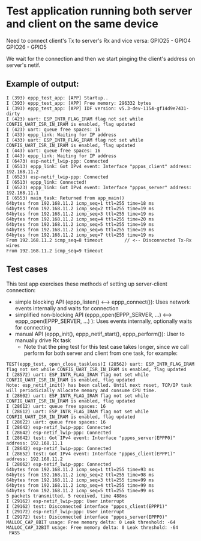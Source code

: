 
# Test application running both server and client on the same device

Need to connect client's Tx to server's Rx and vice versa:
GPIO25 - GPIO4
GPIO26 - GPIO5

We wait for the connection and then we start pinging the client's address on server's netif.

## Example of output:

```
I (393) eppp_test_app: [APP] Startup..
I (393) eppp_test_app: [APP] Free memory: 296332 bytes
I (393) eppp_test_app: [APP] IDF version: v5.3-dev-1154-gf14d9e7431-dirty
I (423) uart: ESP_INTR_FLAG_IRAM flag not set while CONFIG_UART_ISR_IN_IRAM is enabled, flag updated
I (423) uart: queue free spaces: 16
I (433) eppp_link: Waiting for IP address
I (433) uart: ESP_INTR_FLAG_IRAM flag not set while CONFIG_UART_ISR_IN_IRAM is enabled, flag updated
I (443) uart: queue free spaces: 16
I (443) eppp_link: Waiting for IP address
I (6473) esp-netif_lwip-ppp: Connected
I (6513) eppp_link: Got IPv4 event: Interface "pppos_client" address: 192.168.11.2
I (6523) esp-netif_lwip-ppp: Connected
I (6513) eppp_link: Connected!
I (6523) eppp_link: Got IPv4 event: Interface "pppos_server" address: 192.168.11.1
I (6553) main_task: Returned from app_main()
64bytes from 192.168.11.2 icmp_seq=1 ttl=255 time=18 ms
64bytes from 192.168.11.2 icmp_seq=2 ttl=255 time=19 ms
64bytes from 192.168.11.2 icmp_seq=3 ttl=255 time=19 ms
64bytes from 192.168.11.2 icmp_seq=4 ttl=255 time=20 ms
64bytes from 192.168.11.2 icmp_seq=5 ttl=255 time=19 ms
64bytes from 192.168.11.2 icmp_seq=6 ttl=255 time=19 ms
64bytes from 192.168.11.2 icmp_seq=7 ttl=255 time=19 ms
From 192.168.11.2 icmp_seq=8 timeout        // <-- Disconnected Tx-Rx wires
From 192.168.11.2 icmp_seq=9 timeout
```
## Test cases

This test app exercises these methods of setting up server-client connection:
* simple blocking API (eppp_listen() <--> eppp_connect()): Uses network events internally and waits for connection
* simplified non-blocking API (eppp_open(EPPP_SERVER, ...) <--> eppp_open(EPPP_SERVER, ...) ): Uses events internally, optionally waits for connecting
* manual API (eppp_init(), eppp_netif_start(), eppp_perform()): User to manually drive Rx task
    - Note that the ping test for this test case takes longer, since we call perform for both server and client from one task, for example:

```
TEST(eppp_test, open_close_taskless)I (28562) uart: ESP_INTR_FLAG_IRAM flag not set while CONFIG_UART_ISR_IN_IRAM is enabled, flag updated
I (28572) uart: ESP_INTR_FLAG_IRAM flag not set while CONFIG_UART_ISR_IN_IRAM is enabled, flag updated
Note: esp_netif_init() has been called. Until next reset, TCP/IP task will periodicially allocate memory and consume CPU time.
I (28602) uart: ESP_INTR_FLAG_IRAM flag not set while CONFIG_UART_ISR_IN_IRAM is enabled, flag updated
I (28612) uart: queue free spaces: 16
I (28612) uart: ESP_INTR_FLAG_IRAM flag not set while CONFIG_UART_ISR_IN_IRAM is enabled, flag updated
I (28622) uart: queue free spaces: 16
I (28642) esp-netif_lwip-ppp: Connected
I (28642) esp-netif_lwip-ppp: Connected
I (28642) test: Got IPv4 event: Interface "pppos_server(EPPP0)" address: 192.168.11.1
I (28642) esp-netif_lwip-ppp: Connected
I (28652) test: Got IPv4 event: Interface "pppos_client(EPPP1)" address: 192.168.11.2
I (28662) esp-netif_lwip-ppp: Connected
64bytes from 192.168.11.2 icmp_seq=1 ttl=255 time=93 ms
64bytes from 192.168.11.2 icmp_seq=2 ttl=255 time=98 ms
64bytes from 192.168.11.2 icmp_seq=3 ttl=255 time=99 ms
64bytes from 192.168.11.2 icmp_seq=4 ttl=255 time=99 ms
64bytes from 192.168.11.2 icmp_seq=5 ttl=255 time=99 ms
5 packets transmitted, 5 received, time 488ms
I (29162) esp-netif_lwip-ppp: User interrupt
I (29162) test: Disconnected interface "pppos_client(EPPP1)"
I (29172) esp-netif_lwip-ppp: User interrupt
I (29172) test: Disconnected interface "pppos_server(EPPP0)"
MALLOC_CAP_8BIT usage: Free memory delta: 0 Leak threshold: -64
MALLOC_CAP_32BIT usage: Free memory delta: 0 Leak threshold: -64
 PASS
```
